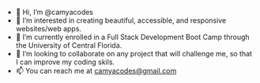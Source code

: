 - 👋 Hi, I’m @camyacodes
- 👀 I’m interested in creating beautiful, accessible, and responsive websites/web apps.
- 🌱 I’m currently enrolled in a Full Stack Development Boot Camp through the University of Central Florida.
- 💞️ I’m looking to collaborate on any project that will challenge me, so that I can improve my coding skils. 
- 📫 You can reach me at camyacodes@gmail.com

<!---
camyacodes/camyacodes is a ✨ special ✨ repository because its `README.md` (this file) appears on your GitHub profile.
You can click the Preview link to take a look at your changes.
--->
